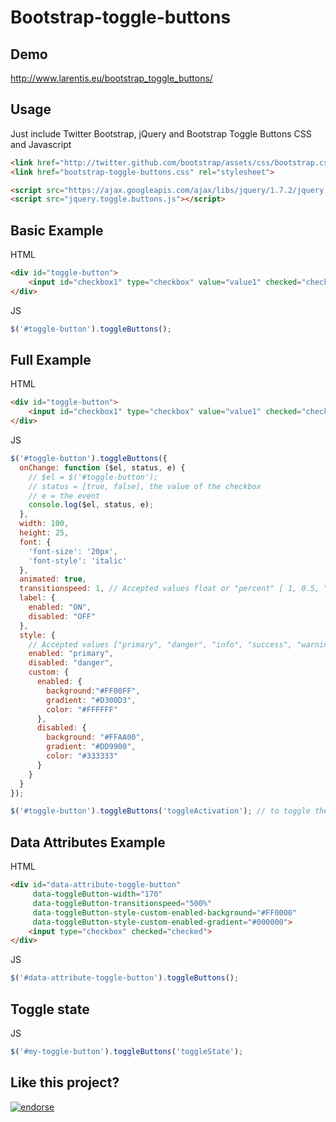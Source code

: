 Bootstrap-toggle-buttons
========================

Demo
----
http://www.larentis.eu/bootstrap_toggle_buttons/

Usage
-----

Just include Twitter Bootstrap, jQuery and Bootstrap Toggle Buttons CSS and Javascript
``` html
<link href="http://twitter.github.com/bootstrap/assets/css/bootstrap.css" rel="stylesheet">
<link href="bootstrap-toggle-buttons.css" rel="stylesheet">

<script src="https://ajax.googleapis.com/ajax/libs/jquery/1.7.2/jquery.min.js"></script>
<script src="jquery.toggle.buttons.js"></script>
```

Basic Example
-------------

HTML
``` html
<div id="toggle-button">
    <input id="checkbox1" type="checkbox" value="value1" checked="checked">
</div>
```

JS
``` javascript
$('#toggle-button').toggleButtons();
```

Full Example
------------

HTML
``` html
<div id="toggle-button">
    <input id="checkbox1" type="checkbox" value="value1" checked="checked">
</div>
```

JS
``` javascript
$('#toggle-button').toggleButtons({
  onChange: function ($el, status, e) {
    // $el = $('#toggle-button'); 
    // status = [true, false], the value of the checkbox
    // e = the event
    console.log($el, status, e); 
  },
  width: 100,
  height: 25,
  font: {
    'font-size': '20px',
    'font-style': 'italic'
  },
  animated: true,
  transitionspeed: 1, // Accepted values float or "percent" [ 1, 0.5, "150%" ]
  label: {
    enabled: "ON",
    disabled: "OFF"
  },
  style: {
    // Accepted values ["primary", "danger", "info", "success", "warning"] or nothing
    enabled: "primary",
    disabled: "danger",
    custom: {
      enabled: {
        background:"#FF00FF",
        gradient: "#D300D3",
        color: "#FFFFFF"
      },
      disabled: {
        background: "#FFAA00",
        gradient: "#DD9900",
        color: "#333333"
      }
    }
  }
});

$('#toggle-button').toggleButtons('toggleActivation'); // to toggle the disabled status
```

Data Attributes Example
-----------------------

HTML
``` html
<div id="data-attribute-toggle-button"
     data-toggleButton-width="170"
     data-toggleButton-transitionspeed="500%"
     data-toggleButton-style-custom-enabled-background="#FF0000"
     data-toggleButton-style-custom-enabled-gradient="#000000">
    <input type="checkbox" checked="checked">
</div>
```

JS
``` javascript
$('#data-attribute-toggle-button').toggleButtons();
```

Toggle state
------------
JS
``` javascript
$('#my-toggle-button').toggleButtons('toggleState');
```

Like this project?
------------------
[![endorse](http://api.coderwall.com/nostalgia/endorsecount.png)](http://coderwall.com/nostalgia)
